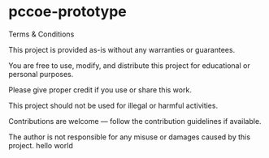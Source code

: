 # pccoe-prototype
Terms & Conditions

This project is provided as-is without any warranties or guarantees.

You are free to use, modify, and distribute this project for educational or personal purposes.

Please give proper credit if you use or share this work.

This project should not be used for illegal or harmful activities.

Contributions are welcome — follow the contribution guidelines if available.

The author is not responsible for any misuse or damages caused by this project.
hello world 